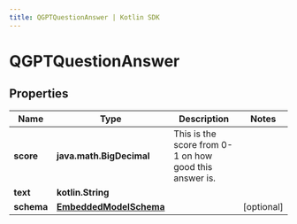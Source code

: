 ```yaml
---
title: QGPTQuestionAnswer | Kotlin SDK
---
```



# QGPTQuestionAnswer

## Properties
Name | Type | Description | Notes
------------ | ------------- | ------------- | -------------
**score** | **java.math.BigDecimal** | This is the score from 0-1 on how good this answer is. | 
**text** | **kotlin.String** |  | 
**schema** | [**EmbeddedModelSchema**](EmbeddedModelSchema) |  |  [optional]



